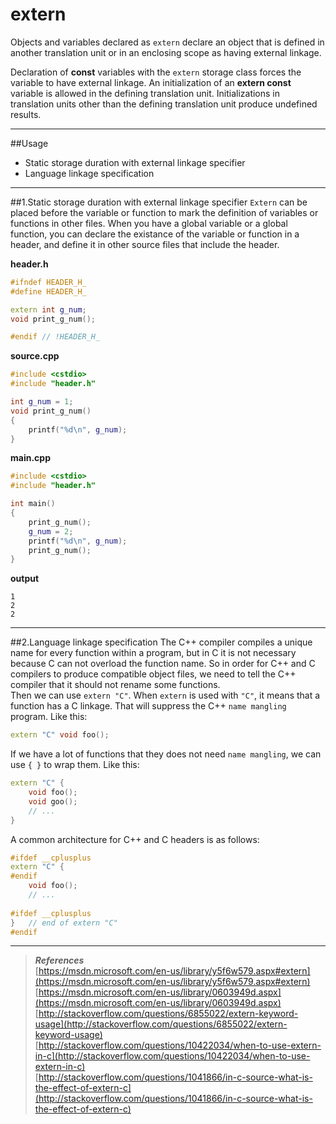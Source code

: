 extern
=====
Objects and variables declared as `extern` declare an object that is defined in another translation unit or in an enclosing scope as having external linkage.<br>

Declaration of **const** variables with the `extern` storage class forces the variable to have external linkage. An initialization of an **extern const** variable is allowed in the defining translation unit. Initializations in translation units other than the defining translation unit produce undefined results.
***
##Usage
* Static storage duration with external linkage specifier
* Language linkage specification

***
##1.Static storage duration with external linkage specifier
`Extern` can be placed before the variable or function to mark the definition of variables or functions in other files. When you have a global variable or a global function, you can declare the existance of the variable or function in a header, and define it in other source files that include the header.<br>

**header.h**
```c++
#ifndef HEADER_H_
#define HEADER_H_

extern int g_num;
void print_g_num();

#endif // !HEADER_H_
```
**source.cpp**
```c++
#include <cstdio>
#include "header.h"

int g_num = 1;
void print_g_num()
{
    printf("%d\n", g_num);
}
```
**main.cpp**
```c++
#include <cstdio>
#include "header.h"

int main()
{
    print_g_num();
    g_num = 2;
    printf("%d\n", g_num);
    print_g_num();
}
```
**output**
```
1
2
2
```

***
##2.Language linkage specification
The C++ compiler compiles a unique name for every function within a program, but in C it is not necessary because C can not overload the function name. So in order for C++ and C compilers to produce compatible object files, we need to tell the C++ compiler that it should not rename some functions.<br>
Then we can use `extern "C"`. When `extern` is used with `"C"`, it means that a function has a C linkage. That will suppress the C++ `name mangling` program. Like this:<br>
```c++
extern "C" void foo();
```
If we have a lot of functions that they does not need `name mangling`, we can use `{ }` to wrap them. Like this:<br>
```c++
extern "C" {
    void foo();
    void goo();
    // ...
}
```
A common architecture for C++ and C headers is as follows:
```c++
#ifdef __cplusplus
extern "C" {
#endif
    void foo();
    // ...
    
#ifdef __cplusplus
}   // end of extern "C"
#endif
```

***
>***References***<br>
[https://msdn.microsoft.com/en-us/library/y5f6w579.aspx#extern](https://msdn.microsoft.com/en-us/library/y5f6w579.aspx#extern)<br>
[https://msdn.microsoft.com/en-us/library/0603949d.aspx](https://msdn.microsoft.com/en-us/library/0603949d.aspx)<br>
[http://stackoverflow.com/questions/6855022/extern-keyword-usage](http://stackoverflow.com/questions/6855022/extern-keyword-usage)<br>
[http://stackoverflow.com/questions/10422034/when-to-use-extern-in-c](http://stackoverflow.com/questions/10422034/when-to-use-extern-in-c)<br>
[http://stackoverflow.com/questions/1041866/in-c-source-what-is-the-effect-of-extern-c](http://stackoverflow.com/questions/1041866/in-c-source-what-is-the-effect-of-extern-c)<br>
